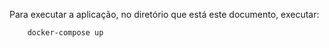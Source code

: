 Para executar a aplicação, no diretório que está este documento, executar:

```bash
    docker-compose up
```
